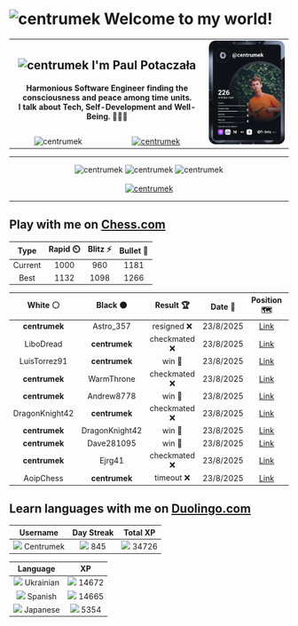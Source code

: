 <h1>
  <img
    src="https://emojis.slackmojis.com/emojis/images/1531849430/4246/blob-sunglasses.gif"
    width="30"
    alt="centrumek"
  />
  Welcome to my world!
</h1>

<table>
  <tbody>
    <tr>
      <td align="center" width="70%" colspan="2">
        <h2>
          <img
            src="https://raw.githubusercontent.com/MartinHeinz/MartinHeinz/master/wave.gif"
            width="30px"
            alt="centrumek"
          />
          I'm Paul Potaczała
        </h2>
        <h4>
          Harmonious Software Engineer finding the consciousness and peace among time units.
          <br/>
          I talk about Tech, Self-Development and Well-Being. 🌿🧘🚀
        </h4>
      </td>
      <td width="30%" rowspan="2">
        <a href="https://app.daily.dev/centrumek">
          <img
            src="./devcard.svg"
            alt="centrumek"
          />
        </a>
      </td>
    </tr>
    <tr align="center">
      <td>
        <img
          src="https://komarev.com/ghpvc/?username=centrumek&label=visitors&color=0e75b6&style=flat"
          alt="centrumek"
        >
      </td>
      <td>
        <a href="https://stackoverflow.com/users/14496012/centrumek">
          <img
            src="https://stackoverflow.com/users/flair/14496012.png?theme=dark"
            alt="centrumek"
          >
        </a>
      </td>
    </tr>
  </tbody>
</table>

---
<div align="center">
  <img 
    src="https://github-readme-stats.vercel.app/api?username=centrumek&show_icons=true&count_private=true&theme=dark&hide_border=true&hide=issues,contribs&bg_color=00000000"
    alt="centrumek"
  />
  <img
    src="https://github-readme-stats.vercel.app/api/top-langs/?username=centrumek&layout=compact&hide_border=true&theme=dark&bg_color=00000000&langs_count=6&exclude_repo=air-statistic-app"
    alt="centrumek"
  />
  <img 
    src="https://github-readme-streak-stats.herokuapp.com?user=centrumek&theme=dark&hide_border=true&background=FFFFFF00"
    alt="centrumek"
  />
  <br/>
  <br/>
  <a href="https://www.buymeacoffee.com/centrumek">
    <img
      src="https://cdn.buymeacoffee.com/buttons/v2/default-orange.png"
      height="50"
      width="210"
      alt="centrumek"
    />
  </a>
</div>

---

## Play with me on [Chess.com](https://www.chess.com/member/centrumek)

<div align="center">
<!--START_SECTION:chessStats-->
<!-- Automatically generated with https://github.com/Balastrong/chess-stats-action -->

| Type | Rapid ⏲️ | Blitz ⚡ | Bullet 🔫 |
|:---:|:---:|:---:|:---:|
| Current | 1000 | 960 | 1181 |
| Best | 1132 | 1098 | 1266 |

| White ⚪ | Black ⚫ | Result 🏆 | Date 📅 | Position 🗺️ | Type 🕕 |
|:---:|:---:|:---:|:---:|:---:|:---:|
| **centrumek** | Astro_357 | resigned ❌ | 23/8/2025 | <a href="http://www.ee.unb.ca/cgi-bin/tervo/fen.pl?select=6k1/r5pp/8/8/P3P3/4K3/8/8 w - - 0 44">Link</a> | Blitz |
| LiboDread | **centrumek** | checkmated ❌ | 23/8/2025 | <a href="http://www.ee.unb.ca/cgi-bin/tervo/fen.pl?select=4R3/6bk/p6p/5Qpn/3p1p2/P2P1P2/1P1B1qPP/7K b - - 10 38">Link</a> | Blitz |
| LuisTorrez91 | **centrumek** | win 🥇 | 23/8/2025 | <a href="http://www.ee.unb.ca/cgi-bin/tervo/fen.pl?select=rnbqkbnr/ppp1p1pp/5p2/3p4/8/1P6/PBPPPPPP/RN1QKBNR w KQkq - 0 3">Link</a> | Blitz |
| **centrumek** | WarmThrone | checkmated ❌ | 23/8/2025 | <a href="http://www.ee.unb.ca/cgi-bin/tervo/fen.pl?select=4r1k1/1pb2p1p/p5p1/3p4/1PPN4/P2Q1P2/3N2P1/4qK2 w - - 1 29">Link</a> | Blitz |
| **centrumek** | Andrew8778 | win 🥇 | 23/8/2025 | <a href="http://www.ee.unb.ca/cgi-bin/tervo/fen.pl?select=r3k2r/1p3pp1/4P3/p5Pp/5P1P/4P3/PPR5/R3K1N1 b Qkq - 0 23">Link</a> | Blitz |
| DragonKnight42 | **centrumek** | checkmated ❌ | 23/8/2025 | <a href="http://www.ee.unb.ca/cgi-bin/tervo/fen.pl?select=8/8/8/2pppB2/p1PkP3/P2Q4/3K4/8 b - - 1 50">Link</a> | Blitz |
| **centrumek** | DragonKnight42 | win 🥇 | 23/8/2025 | <a href="http://www.ee.unb.ca/cgi-bin/tervo/fen.pl?select=2k4r/ppp2ppp/2n1p3/7Q/8/2PB4/PPK5/R3R3 b - - 0 21">Link</a> | Blitz |
| **centrumek** | Dave281095 | win 🥇 | 23/8/2025 | <a href="http://www.ee.unb.ca/cgi-bin/tervo/fen.pl?select=7k/p4R2/5NNp/6p1/5p2/8/P4KPP/8 b - - 29 46">Link</a> | Blitz |
| **centrumek** | Ejrg41 | checkmated ❌ | 23/8/2025 | <a href="http://www.ee.unb.ca/cgi-bin/tervo/fen.pl?select=3r2k1/5pp1/7p/2P5/1rB1b3/1P2P1P1/PB3P1P/3qK1R1 w - - 0 29">Link</a> | Blitz |
| AoipChess | **centrumek** | timeout ❌ | 23/8/2025 | <a href="http://www.ee.unb.ca/cgi-bin/tervo/fen.pl?select=8/5k2/8/6RP/5KP1/5P2/8/7r b - - 0 51">Link</a> | Blitz |

<!--END_SECTION:chessStats-->
</div>

## Learn languages with me on [Duolingo.com](https://www.duolingo.com/profile/Centrumek)

<div align="center">
<!--START_SECTION:duolingoStats-->
<!-- Automatically generated with https://github.com/centrumek/duolingo-readme-stats-->

| Username | Day Streak | Total XP |
|:---:|:---:|:---:|
| <img src="https://raw.githubusercontent.com/centrumek/duolingo-readme-stats/main/assets/duolingo.png" height="12"> Centrumek | <img src="https://raw.githubusercontent.com/centrumek/duolingo-readme-stats/main/assets/streakinactive.svg" height="12"> 845 | <img src="https://raw.githubusercontent.com/centrumek/duolingo-readme-stats/main/assets/xp.svg" height="12"> 34726 | <img src="https://raw.githubusercontent.com/centrumek/duolingo-readme-stats/main/assets/xp.svg" height="12"> 0 |

| Language | XP |
|:---:|:---:|
| <img src="https://raw.githubusercontent.com/centrumek/duolingo-readme-stats/main/assets/langs/ukrainian.svg" height="12"> Ukrainian | <img src="https://raw.githubusercontent.com/centrumek/duolingo-readme-stats/main/assets/xp.svg" height="12"> 14672 |
| <img src="https://raw.githubusercontent.com/centrumek/duolingo-readme-stats/main/assets/langs/spanish.svg" height="12"> Spanish | <img src="https://raw.githubusercontent.com/centrumek/duolingo-readme-stats/main/assets/xp.svg" height="12"> 14665 |
| <img src="https://raw.githubusercontent.com/centrumek/duolingo-readme-stats/main/assets/langs/japanese.svg" height="12"> Japanese | <img src="https://raw.githubusercontent.com/centrumek/duolingo-readme-stats/main/assets/xp.svg" height="12"> 5354 |

<!--END_SECTION:duolingoStats-->
</div>
<!--
**centrumek/centrumek** is a ✨ _special_ ✨ repository because its `README.md` (this file) appears on your GitHub profile.

Here are some ideas to get you started:

- 🔭 I’m currently working on ...
- 🌱 I’m currently learning ...
- 👯 I’m looking to collaborate on ...
- 🤔 I’m looking for help with ...
- 💬 Ask me about ...
- 📫 How to reach me: ...
- 😄 Pronouns: ...
- ⚡ Fun fact: ...
-->
